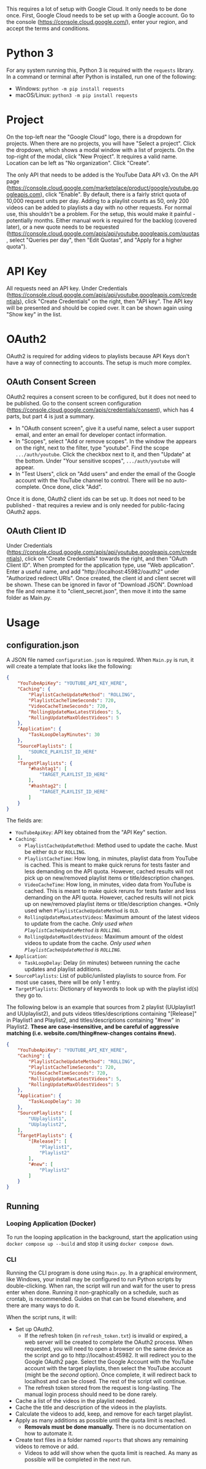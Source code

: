 This requires a lot of setup with Google Cloud. It only needs to be done once.
First, Google Cloud needs to be set up with a Google account. Go to the console (https://console.cloud.google.com/), enter
your region, and accept the terms and conditions.

# Python 3
For any system running this, Python 3 is required with the `requests` library. In a command or terminal after Python
is installed, run one of the following:
- Windows: `python -m pip install requests`
- macOS/Linux: `python3 -m pip install requests`

# Project
On the top-left near the "Google Cloud" logo, there is a dropdown for projects. When there are no projects, you will have
"Select a project". Click the dropdown, which shows a modal window with a list of projects. On the top-right of the modal,
click "New Project". It requires a valid name. Location can be left as "No organization". Click "Create".

The only API that needs to be added is the YouTube Data API v3. On the API page (https://console.cloud.google.com/marketplace/product/google/youtube.googleapis.com),
click "Enable". By default, there is a fairly strict quota of 10,000 request units per day. Adding to a playlist counts
as 50, only 200 videos can be added to playlists a day with no other requests. For normal use, this shouldn't be a
problem. For the setup, this would make it painful - potentially months. Either manual work is required for the backlog
(covered later), or a new quote needs to be requested (https://console.cloud.google.com/apis/api/youtube.googleapis.com/quotas,
select "Queries per day", then "Edit Quotas", and "Apply for a higher quota").

# API Key
All requests need an API key. Under Credentials (https://console.cloud.google.com/apis/api/youtube.googleapis.com/credentials),
click "Create Credentials" on the right, then "API key". The API key will be presented and should be copied over. It
can be shown again using "Show key" in the list.

# OAuth2
OAuth2 is required for adding videos to playlists because API Keys don't have a way of connecting to accounts. The setup
is much more complex.

## OAuth Consent Screen
OAuth2 requires a consent screen to be configured, but it does not need to be published. Go to the consent screen
configuration (https://console.cloud.google.com/apis/credentials/consent), which has 4 parts, but part 4 is just
a summary.
- In "OAuth consent screen", give it a useful name, select a user support email, and enter an email for developer
  contact information.
- In "Scopes", select "Add or remove scopes". In the window the appears on the right, next to the filter, type "youtube".
  Find the scope `.../auth/youtube`. Click the checkbox next to it, and then "Update" at the bottom. Under
  "Your sensitive scopes", `.../auth/youtube` will appear.
- In "Test Users", click on "Add users" and ender the email of the Google account with the YouTube channel to control.
  There will be no auto-complete. Once done, click "Add".

Once it is done, OAuth2 client ids can be set up. It does not need to be published - that requires a review and is only
needed for public-facing OAuth2 apps.

## OAuth Client ID
Under Credentials (https://console.cloud.google.com/apis/api/youtube.googleapis.com/credentials), click on "Create Credentials"
towards the right, and then "OAuth Client ID". When prompted for the application type, use "Web application". Enter
a useful name, and add "http://localhost:45982/oauth2" under "Authorized redirect URIs". Once created, the client id and
client secret will be shown. These can be ignored in favor of "Download JSON". Download the file and rename it to
"client_secret.json", then move it into the same folder as Main.py.

# Usage
## configuration.json
A JSON file named `configuration.json` is required. When `Main.py` is run, it will create a template that looks like
the following:
```json
{
    "YouTubeApiKey": "YOUTUBE_API_KEY_HERE",
    "Caching": {
        "PlaylistCacheUpdateMethod": "ROLLING",
        "PlaylistCacheTimeSeconds": 720,
        "VideoCacheTimeSeconds": 720,
        "RollingUpdateMaxLatestVideos": 5,
        "RollingUpdateMaxOldestVideos": 5
    },
    "Application": {
        "TaskLoopDelayMinutes": 30
    },
    "SourcePlaylists": [
        "SOURCE_PLAYLIST_ID_HERE"
    ],
    "TargetPlaylists": {
        "#hashtag1": [
            "TARGET_PLAYLIST_ID_HERE"
        ],
        "#hashtag2": [
            "TARGET_PLAYLIST_ID_HERE"
        ]
    }
}
```

The fields are:
- `YouTubeApiKey`: API key obtained from the "API Key" section.
- `Caching`:
  - `PlaylistCacheUpdateMethod`: Method used to update the cache. Must be either `OLD` or `ROLLING`.
  - `PlaylistCacheTime`: How long, in minutes, playlist data from YouTube is cached. This is meant to make quick reruns
    for tests faster and less demanding on the API quota. However, cached results will not pick up on new/removed playlist
    items or title/description changes.
  - `VideoCacheTime`: How long, in minutes, video data from YouTube is cached. This is meant to make quick reruns
    for tests faster and less demanding on the API quota. However, cached results will not pick up on new/removed playlist
    items or title/description changes. *Only used when `PlaylistCacheUpdateMethod` is `OLD`.
  - `RollingUpdateMaxLatestVideos`: Maximum amount of the latest videos to update from the cache. *Only used when
    `PlaylistCacheUpdateMethod` is `ROLLING`.*
  - `RollingUpdateMaxOldestVideos`: Maximum amount of the oldest videos to update from the cache. *Only used when
    `PlaylistCacheUpdateMethod` is `ROLLING`.*
- `Application`:
  - `TaskLoopDelay`: Delay (in minutes) between running the cache updates and playlist additions.
- `SourcePlaylists`: List of public/unlisted playlists to source from. For most use cases, there will be only 1 entry.
- `TargetPlaylists`: Dictionary of keywords to look up with the playlist id(s) they go to.

The following below is an example that sources from 2 playlist (UUplaylist1 and UUplaylist2), and puts videos
titles/descriptions containing "[Release]" in Playlist1 and Playlist2, and titles/descriptions containing "#new"
in Playlist2. **These are case-insensitive, and be careful of aggressive matching (i.e. website.com/thing#new-changes
contains #new).**
```json
{
    "YouTubeApiKey": "YOUTUBE_API_KEY_HERE",
    "Caching": {
        "PlaylistCacheUpdateMethod": "ROLLING",
        "PlaylistCacheTimeSeconds": 720,
        "VideoCacheTimeSeconds": 720,
        "RollingUpdateMaxLatestVideos": 5,
        "RollingUpdateMaxOldestVideos": 5
    },
    "Application": {
        "TaskLoopDelay": 30
    },
    "SourcePlaylists": [
        "UUplaylist1",
        "UUplaylist2",
    ],
    "TargetPlaylists": {
        "[Release]": [
            "Playlist1",
            "Playlist2"
        ],
        "#new": [
            "Playlist2"
        ]
    }
}
```

## Running
### Looping Application (Docker)
To run the looping application in the background, start the application using `docker compose up --build` and stop it
using `docker compose down`.

### CLI
Running the CLI program is done using `Main.py`. In a graphical environment, like Windows, your install may be configured
to run Python scripts by double-clicking. When ran, the script will run and wait for the user to press enter when done.
Running it non-graphically on a schedule, such as crontab, is recommended. Guides on that can be found elsewhere, and
there are many ways to do it.

When the script runs, it will:
- Set up OAuth2.
  - If the refresh token (in `refresh_token.txt`) is invalid or expired, a web server will be created to complete the
    OAuth2 process. When requested, you will need to open a browser on the same device as the script and go to
    http://localhost:45982. It will redirect you to the Google OAuth2 page. Select the Google Account with the YouTube
    account with the target playlists, then select the YouTube account (might be the *second* option). Once complete,
    it will redirect back to localhost and can be closed. The rest of the script will continue.
  - The refresh token stored from the request is long-lasting. The manual login process should need to be done rarely.
- Cache a list of the videos in the playlist needed.
- Cache the title and description of the videos in the playlists.
- Calculate the videos to add, keep, and remove for each target playlist.
- Apply as many additions as possible until the quota limit is reached.
  - **Removals must be done manually.** There is no documentation on how to automate it.
- Create text files in a folder named `reports` that shows any remaining videos to remove or add.
  - Videos to add will show when the quota limit is reached. As many as possible will be completed in the next run.